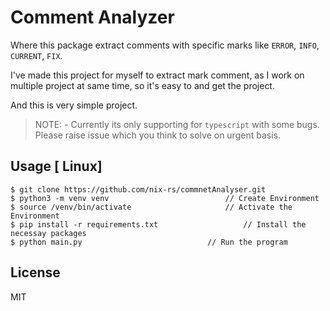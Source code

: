 # Comment Analyzer
Where this package extract comments with specific marks like `ERROR`, `INFO`, `CURRENT`, `FIX`.

I've made this project for myself to extract mark comment, as I work on multiple project at same time, so it's easy to and get the project.

And this is very simple project.

> NOTE: - Currently its only supporting for `typescript` with some bugs. Please raise issue
 which you think to solve on urgent basis.

## Usage [ Linux]
```
$ git clone https://github.com/nix-rs/commnetAnalyser.git
$ python3 -m venv venv 							// Create Environment
$ source /venv/bin/activate						// Activate the Environment
$ pip install -r requirements.txt	 			    // Install the necessay packages
$ python main.py							// Run the program
```

## License
MIT
